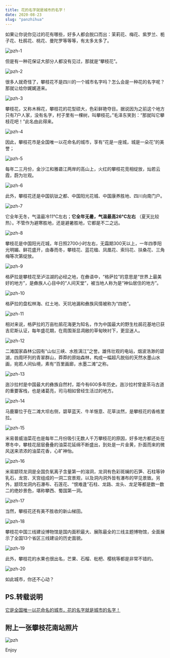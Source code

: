 ```yaml
---
title: 花的名字就是城市的名字！
date: 2020-08-23
slug: "panzhihua"
---
```


如果让你说你见过的花有哪些，好多人都会脱口而出：茉莉花、梅花、紫罗兰、栀子花、杜鹃花、桃花、曼陀罗等等等，有太多太多了。

<!--more-->

![pzh-1](/files/panzhihua/pzh-1.jpg)

但是有一种花保证大部分人都没有见过，那就是“攀枝花”。

![pzh-2](/files/panzhihua/pzh-2.jpg)

很多人就奇怪了，攀枝花不是四川的一个城市名字吗？怎么会是一种花的名字呢？那就让给你娓娓道来。

![pzh-3](/files/panzhihua/pzh-3.jpg)

攀枝花，又称木棉花，攀枝花的花型硕大，色彩鲜艳夺目。据说因为之前这个地方只有7户人家，没有名字，村子里有一棵树，叫攀枝花。”毛泽东笑到：“那就叫它攀枝花吧！”此名由此得来。

![pzh-4](/files/panzhihua/pzh-4.jpg)

因此，攀枝花市是全国唯一以花命名的城市，享有“花是一座城，城是一朵花”的美誉；

![pzh-5](/files/panzhihua/pzh-5.jpg)

每年二三月份，金沙江和雅砻江两岸的高山上，火红的攀枝花竞相绽放，灿若云霞，蔚为壮观。

![pzh-6](/files/panzhihua/pzh-6.jpg)

此外，攀枝花还是中国钒钛之都、中国阳光花城、中国康养胜地、四川向南门户。

![pzh-7](/files/panzhihua/pzh-7.jpg)

它全年无冬，气温最冷11℃左右；**它全年无暑，气温最高26°C左右** （夏天比较热）。不管作为避寒胜地，还是避暑胜地，它都是不二之远。

![pzh-8](/files/panzhihua/pzh-8.jpg)

攀枝花是中国阳光花城，年日照2700小时左右，无霜期300天以上，一年四季阳光明媚、鲜花盛开，由春而冬，攀枝花、蓝花楹、凤凰花、索玛花、扶桑花、三角梅等次第绽放。

![pzh-9](/files/panzhihua/pzh-9.jpg)

格萨拉是攀枝花至泸沽湖的必经之地，在彝语中，“格萨拉”的意思是“世界上最美好的地方”，是彝族人心目中的“人间天堂”，被当地人称为是“神仙居住的地方”。

![pzh-10](/files/panzhihua/pzh-10.jpg)

格萨拉的盘松林海、红土地、天坑地漏和彝族风情被称为“四绝”。

![pzh-11](/files/panzhihua/pzh-11.jpg)

相对来说，格萨拉的万亩杜鹃花海更为知名，作为中国最大的野生杜鹃花基地已获吉尼斯认证，每年盛花期，在周围渐显凋敝的草甸映衬下，更显迷人。

![pzh-12](/files/panzhihua/pzh-12.jpg)

二滩国家森林公园有“山似三峡、水胜漓江”之誉。雄伟壮观的电站，烟波浩渺的碧湖，四周环列的青翠群山，莽莽的原始森林，构成一幅超凡脱俗的天然水墨山水画，宛若人间仙境，素有“百里画廊，水墨二滩”之称。

![pzh-13](/files/panzhihua/pzh-13.jpg)

迤沙拉村是中国最大的彝族自然村，距今有600多年历史。迤沙拉村曾是茶马古道的重要客栈，也是诸葛亮，司马相如曾经生活过的地方。

![pzh-14](/files/panzhihua/pzh-14.jpg)

马鹿寨位于在二滩大坝右侧，碧草蓝天、牛羊惬意、花草淡然，是攀枝花的香格里拉。

![pzh-15](/files/panzhihua/pzh-15.jpg)

米易普威油菜花也是每年二月份吸引无数人千万攀枝花的原因，好多地方都还处在寒冬中，攀枝花层层叠叠的油菜花延绵不断盛出，到处是一片金黄，扑面而来的微风送来浓浓的油菜花香，心旷神怡。

![pzh-16](/files/panzhihua/pzh-16.jpg)

米易颛顼龙洞是全国负氧离子含量第一的溶洞，龙洞有色彩斑斓的石笋、石柱等钟乳石，龙宫、天宫组成的一洞二宫景观，以及洞内洞外皆有瀑布的罕见景致。另外，颛顼龙洞内石瀑布、石莲花、“恨难逢”石柱、龙路、龙头、龙足等都是数一数二的绝妙景色，堪称攀西、蜀国第一洞。

![pzh-17](/files/panzhihua/pzh-17.jpg)

当然，攀枝花还有美不胜收的新山梯田。

![pzh-18](/files/panzhihua/pzh-18.jpg)

攀枝花中国三线建设博物馆是国内面积最大、展陈最全的三线主题博物馆，全面展示了全国13个省区三线建设的历史面貌。

![pzh-19](/files/panzhihua/pzh-19.jpg)

此外，攀枝花的水果也很出名，芒果、石榴、枇杷、樱桃等都是非常不错的。

![pzh-20](/files/panzhihua/pzh-20.jpg)

如此城市，你还不心动？

## PS.转载说明

[它是全国唯一以花命名的城市，花的名字就是城市的名字！](https://zhuanlan.zhihu.com/p/54976489)

## 附上一张攀枝花南站照片

![pzh](/files/panzhihua/pzh.jpg)

Enjoy
